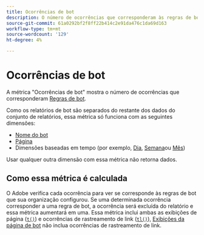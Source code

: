 ```yaml
---
title: Ocorrências de bot
description: O número de ocorrências que corresponderam às regras de bot.
source-git-commit: 61a0292bf2f8ff22b414c2e91da476c1da69d163
workflow-type: tm+mt
source-wordcount: '129'
ht-degree: 4%

---
```


# Ocorrências de bot

A métrica &quot;Ocorrências de bot&quot; mostra o número de ocorrências que corresponderam [Regras de bot](/help/admin/admin/c-manage-report-suites/c-edit-report-suites/general/bot-removal/bot-rules.md).

Como os relatórios de bot são separados do restante dos dados do conjunto de relatórios, essa métrica só funciona com as seguintes dimensões:

* [Nome do bot](../dimensions/bot-name.md)
* [Página](../dimensions/page.md)
* Dimensões baseadas em tempo (por exemplo, [Dia](../dimensions/day.md), [Semana](../dimensions/week.md)ou [Mês](../dimensions/month.md))

Usar qualquer outra dimensão com essa métrica não retorna dados.

## Como essa métrica é calculada

O Adobe verifica cada ocorrência para ver se corresponde às regras de bot que sua organização configurou. Se uma determinada ocorrência corresponder a uma regra de bot, a ocorrência será excluída do relatório e essa métrica aumentará em uma. Essa métrica inclui ambas as exibições de página ([`t()`](/help/implement/vars/functions/t-method.md)) e ocorrências de rastreamento de link ([`tl()`](/help/implement/vars/functions/tl-method.md)), [Exibições da página de bot](bot-page-views.md) não inclua ocorrências de rastreamento de link.
